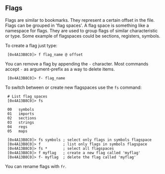 ## Flags

Flags are similar to bookmarks. They represent a certain offset in the file. Flags can be grouped in 'flag spaces'. A flag space is something like a namespace for flags. They are used to group flags of similar characteristic or type. Some example of flagspaces could be sections, registers, symbols.

To create a flag just type:

     [0x4A13B8C0]> f flag_name @ offset
    
You can remove a flag by appending the `-` character. Most commands accept `-` as argument-prefix as a way to delete items.

     [0x4A13B8C0]> f- flag_name 

To switch between or create new flagspaces use the `fs` command:

     # List flag spaces
     [0x4A13B8C0]> fs

     00   symbols
     01   imports
     02   sections
     03   strings
     04   regs
     05   maps
     
     [0x4A13B8C0]> fs symbols ; select only flags in symbols flagspace
     [0x4A13B8C0]> f          ; list only flags in symbols flagspace
     [0x4A13B8C0]> fs *       ; select all flagspaces
     [0x4A13B8C0]> f myflag   ; create a new flag called 'myflag'
     [0x4A13B8C0]> f- myflag  ; delete the flag called 'myflag'
     
You can rename flags with `fr`.
